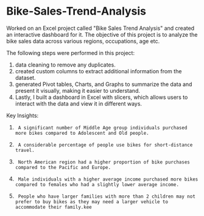# Bike-Sales-Trend-Analysis

Worked on an Excel project called "Bike Sales Trend Analysis" and created an interactive dashboard for it. The objective of this project is to analyze the bike sales data across various regions, occupations, age etc.

The following steps were performed in this project:

1) data cleaning to remove any duplicates.
2) created custom columns to extract additional information from the dataset.
3) generated Pivot tables, Charts, and Graphs to summarize the data and present it visually, making it easier to understand.
5) Lastly, I built a dashboard in Excel with slicers, which allows users to interact with the data and view it in different ways.

Key Insights:
1.      A significant number of Middle Age group individuals purchased more bikes compared to Adolescent and Old people.
2.      A considerable percentage of people use bikes for short-distance travel.
3.      North American region had a higher proportion of bike purchases compared to the Pacific and Europe.
4.      Male individuals with a higher average income purchased more bikes compared to females who had a slightly lower average income.
5.      People who have larger families with more than 2 children may not prefer to buy bikes as they may need a larger vehicle to accommodate their family.kee


